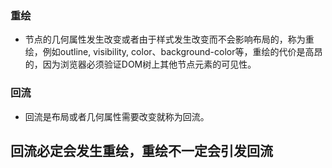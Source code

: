 ### 重绘
* 节点的几何属性发生改变或者由于样式发生改变而不会影响布局的，称为重绘，例如outline, visibility, color、background-color等，重绘的代价是高昂的，因为浏览器必须验证DOM树上其他节点元素的可见性。

### 回流
* 回流是布局或者几何属性需要改变就称为回流。

## 回流必定会发生重绘，重绘不一定会引发回流
